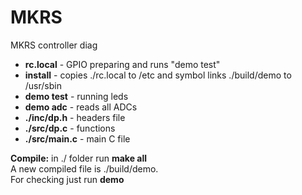 # MKRS
MKRS controller diag

<ul>
<li><b>rc.local</b>	- GPIO preparing and runs "demo test"
<li><b>install</b>	- copies ./rc.local to /etc and symbol links ./build/demo to /usr/sbin
<li><b>demo test</b> 	- running leds
<li><b>demo adc</b> 	- reads all ADCs
<li><b>./inc/dp.h</b>	- headers file
<li><b>./src/dp.c</b>	- functions
<li><b>./src/main.c</b> - main C file
</ul>
<p>
<b>Compile:</b> in ./ folder run <b>make all</b></br/>
A new compiled file is ./build/demo. <br/>
For checking just run <b>demo</b>
</p>
